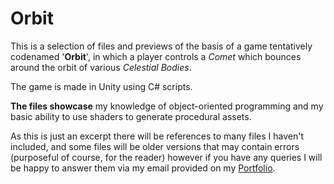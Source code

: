# Orbit

This is a selection of files and previews of the basis of a game tentatively codenamed '**Orbit**', in which a player controls a _Comet_ which bounces around the orbit of various _Celestial Bodies_.

The game is made in Unity using C# scripts.

**The files showcase** my knowledge of object-oriented programming and my basic ability to use shaders to generate procedural assets.

As this is just an excerpt there will be references to many files I haven't included, and some files will be older versions that may contain errors (purposeful of course, for the reader) however if you have any queries I will be happy to answer them via my email provided on my [Portfolio](https://thomasdoyle11.github.io/).

